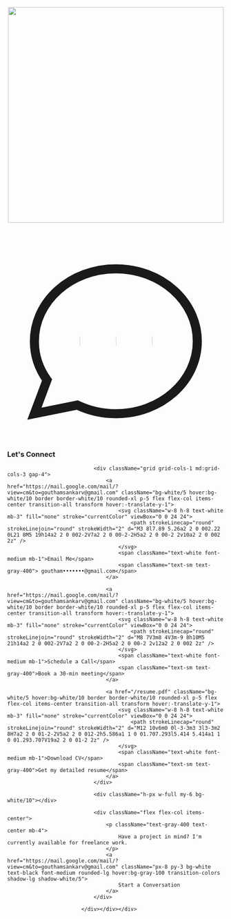 
<div align="center"> <img src="https://user-images.githubusercontent.com/74038190/225813708-98b745f2-7d22-48cf-9150-083f1b00d6c9.gif" width="500"> </div>
 <div className="md:col-span-8 bg-[#0A0A0A] rounded-3xl border border-white/10 p-6 overflow-hidden relative">
                                <h3 className="text-xl text-white mb-6 flex items-center">
                                    <svg className="w-5 h-5 mr-2" fill="none" stroke="currentColor" viewBox="0 0 24 24">
                                        <path strokeLinecap="round" strokeLinejoin="round" strokeWidth="2" d="M8 12h.01M12 12h.01M16 12h.01M21 12c0 4.418-4.03 8-9 8a9.863 9.863 0 01-4.255-.949L3 20l1.395-3.72C3.512 15.042 3 13.574 3 12c0-4.418 4.03-8 9-8s9 3.582 9 8z" />
                                    </svg>
                                    Let's Connect
                                </h3>

                                <div className="grid grid-cols-1 md:grid-cols-3 gap-4">
                                    <a href="https://mail.google.com/mail/?view=cm&to=gouthamsankarv@gmail.com" className="bg-white/5 hover:bg-white/10 border border-white/10 rounded-xl p-5 flex flex-col items-center transition-all transform hover:-translate-y-1">
                                        <svg className="w-8 h-8 text-white mb-3" fill="none" stroke="currentColor" viewBox="0 0 24 24">
                                            <path strokeLinecap="round" strokeLinejoin="round" strokeWidth="2" d="M3 8l7.89 5.26a2 2 0 002.22 0L21 8M5 19h14a2 2 0 002-2V7a2 2 0 00-2-2H5a2 2 0 00-2 2v10a2 2 0 002 2z" />
                                        </svg>
                                        <span className="text-white font-medium mb-1">Email Me</span>
                                        <span className="text-sm text-gray-400"> goutham•••••••@gmail.com</span>
                                    </a>

                                    <a href="https://mail.google.com/mail/?view=cm&to=gouthamsankarv@gmail.com" className="bg-white/5 hover:bg-white/10 border border-white/10 rounded-xl p-5 flex flex-col items-center transition-all transform hover:-translate-y-1">
                                        <svg className="w-8 h-8 text-white mb-3" fill="none" stroke="currentColor" viewBox="0 0 24 24">
                                            <path strokeLinecap="round" strokeLinejoin="round" strokeWidth="2" d="M8 7V3m8 4V3m-9 8h10M5 21h14a2 2 0 002-2V7a2 2 0 00-2-2H5a2 2 0 00-2 2v12a2 2 0 002 2z" />
                                        </svg>
                                        <span className="text-white font-medium mb-1">Schedule a Call</span>
                                        <span className="text-sm text-gray-400">Book a 30-min meeting</span>
                                    </a>

                                    <a href="/resume.pdf" className="bg-white/5 hover:bg-white/10 border border-white/10 rounded-xl p-5 flex flex-col items-center transition-all transform hover:-translate-y-1">
                                        <svg className="w-8 h-8 text-white mb-3" fill="none" stroke="currentColor" viewBox="0 0 24 24">
                                            <path strokeLinecap="round" strokeLinejoin="round" strokeWidth="2" d="M12 10v6m0 0l-3-3m3 3l3-3m2 8H7a2 2 0 01-2-2V5a2 2 0 012-2h5.586a1 1 0 01.707.293l5.414 5.414a1 1 0 01.293.707V19a2 2 0 01-2 2z" />
                                        </svg>
                                        <span className="text-white font-medium mb-1">Download CV</span>
                                        <span className="text-sm text-gray-400">Get my detailed resume</span>
                                    </a>
                                </div>

                                <div className="h-px w-full my-6 bg-white/10"></div>

                                <div className="flex flex-col items-center">
                                    <p className="text-gray-400 text-center mb-4">
                                        Have a project in mind? I'm currently available for freelance work.
                                    </p>
                                    <a href="https://mail.google.com/mail/?view=cm&to=gouthamsankarv@gmail.com" className="px-8 py-3 bg-white text-black font-medium rounded-lg hover:bg-gray-100 transition-colors shadow-lg shadow-white/5">
                                        Start a Conversation
                                    </a>
                                </div>

                            </div></div></div>

